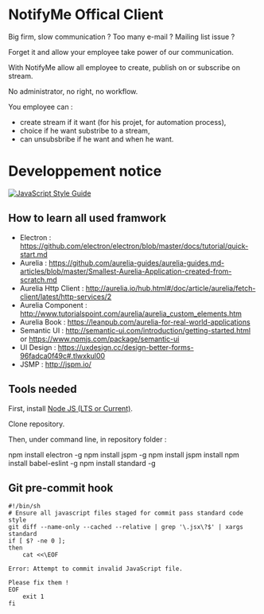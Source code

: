 # NotifyMe Offical Client

Big firm, slow communication ? Too many e-mail ? Mailing list issue ?

Forget it and allow your employee take power of our communication.

With NotifyMe allow all employee to create, publish on or subscribe on stream.

No administrator, no right, no workflow.

You employee can :
 * create stream if it want (for his projet, for automation process),
 * choice if he want substribe to a stream,
 * can unsubsbribe if he want and when he want.

# Developpement notice

[![JavaScript Style Guide](https://cdn.rawgit.com/feross/standard/master/badge.svg)](https://github.com/feross/standard)

## How to learn all used framwork

 * Electron            : https://github.com/electron/electron/blob/master/docs/tutorial/quick-start.md
 * Aurelia             : https://github.com/aurelia-guides/aurelia-guides.md-articles/blob/master/Smallest-Aurelia-Application-created-from-scratch.md
 * Aurelia Http Client : http://aurelia.io/hub.html#/doc/article/aurelia/fetch-client/latest/http-services/2
 * Aurelia Component   : http://www.tutorialspoint.com/aurelia/aurelia_custom_elements.htm
 * Aurelia Book        : https://leanpub.com/aurelia-for-real-world-applications
 * Semantic UI         : http://semantic-ui.com/introduction/getting-started.html or https://www.npmjs.com/package/semantic-ui
 * UI Design           : https://uxdesign.cc/design-better-forms-96fadca0f49c#.tlwxkul00
 * JSMP                : http://jspm.io/

## Tools needed

First, install [Node JS (LTS or Current)](https://nodejs.org/en/).

Clone repository.

Then, under command line, in repository folder :

   npm install electron -g
   npm install jspm -g
   npm install
   jspm install
   npm install babel-eslint -g
   npm install standard -g

## Git pre-commit hook

```
#!/bin/sh
# Ensure all javascript files staged for commit pass standard code style
git diff --name-only --cached --relative | grep '\.jsx\?$' | xargs standard
if [ $? -ne 0 ];
then
	cat <<\EOF

Error: Attempt to commit invalid JavaScript file.

Please fix them !
EOF
	exit 1
fi
```
